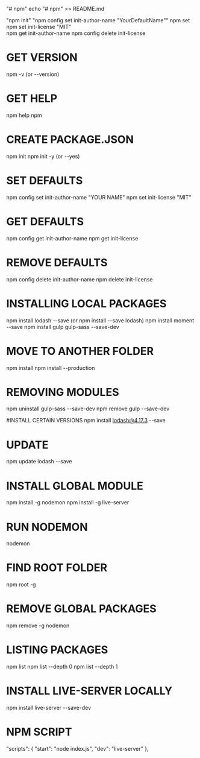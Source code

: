 "# npm" 
echo "# npm" >> README.md

"npm init" 
"npm config set init-author-name "YourDefaultName"" 
npm set  
npm set init-license "MIT"  
npm get init-author-name
npm config delete init-license  


# GET VERSION
npm -v (or --version)

# GET HELP
npm help
npm

# CREATE PACKAGE.JSON
npm init
npm init -y (or --yes)

# SET DEFAULTS
npm config set init-author-name "YOUR NAME"
npm set init-license "MIT"

# GET DEFAULTS
npm config get init-author-name
npm get init-license

# REMOVE DEFAULTS
npm config delete init-author-name
npm delete init-license

# INSTALLING LOCAL PACKAGES
npm install lodash --save (or npm install --save lodash)
npm install moment --save
npm install gulp gulp-sass --save-dev

# MOVE TO ANOTHER FOLDER
npm install
npm install --production

# REMOVING MODULES
npm uninstall gulp-sass --save-dev
npm remove gulp --save-dev

#INSTALL CERTAIN VERSIONS
npm install lodash@4.17.3 --save

# UPDATE
npm update lodash --save

# INSTALL GLOBAL MODULE
npm install -g nodemon
npm install -g live-server

# RUN NODEMON
nodemon

# FIND ROOT FOLDER
npm root -g

# REMOVE GLOBAL PACKAGES
npm remove -g nodemon

# LISTING PACKAGES
npm list
npm list --depth 0
npm list --depth 1

# INSTALL LIVE-SERVER LOCALLY
npm install live-server --save-dev

# NPM SCRIPT
"scripts": {
    "start": "node index.js",
    "dev": "live-server"
  },